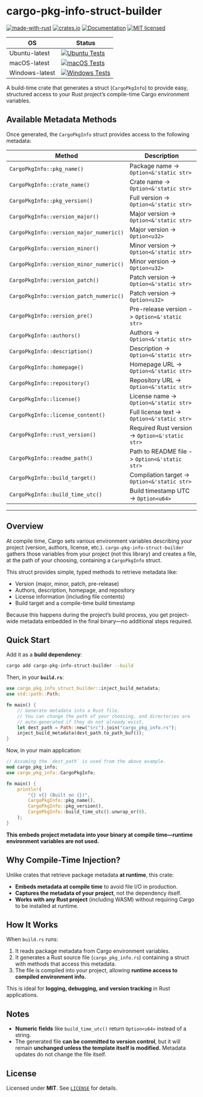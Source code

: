 
# cargo-pkg-info-struct-builder

[![made-with-rust][rust-logo]][rust-src-page]
[![crates.io][crates-badge]][crates-page]
[![Documentation][docs-badge]][docs-page]
[![MIT licensed][license-badge]][license-page]


| OS            | Status                                                                               |
|---------------|--------------------------------------------------------------------------------------|
| Ubuntu-latest | [![Ubuntu Tests][ubuntu-latest-badge]][ubuntu-latest-workflow]                       |
| macOS-latest  | [![macOS Tests][macos-latest-badge]][macos-latest-workflow]                          |
| Windows-latest| [![Windows Tests][windows-latest-badge]][windows-latest-workflow]                    |


A build-time crate that generates a struct (`CargoPkgInfo`) to provide easy, structured access to your Rust project’s compile-time Cargo environment variables.

## Available Metadata Methods

Once generated, the `CargoPkgInfo` struct provides access to the following metadata:

| **Method**                              | **Description**                                          |
|-----------------------------------------|----------------------------------------------------------|
| `CargoPkgInfo::pkg_name()`              | Package name -> `Option<&'static str>`                   |
| `CargoPkgInfo::crate_name()`            | Crate name -> `Option<&'static str>`                     |
| `CargoPkgInfo::pkg_version()`           | Full version -> `Option<&'static str>`                   | 
| `CargoPkgInfo::version_major()`         | Major version -> `Option<&'static str>`                  |
| `CargoPkgInfo::version_major_numeric()` | Major version -> `Option<u32>`                           |
| `CargoPkgInfo::version_minor()`         | Minor version -> `Option<&'static str>`                  |
| `CargoPkgInfo::version_minor_numeric()` | Minor version -> `Option<u32>`                           |
| `CargoPkgInfo::version_patch()`         | Patch version -> `Option<&'static str>`                  |
| `CargoPkgInfo::version_patch_numeric()` | Patch version -> `Option<u32>`                           |
| `CargoPkgInfo::version_pre()`           | Pre-release version -> `Option<&'static str>`            |
| `CargoPkgInfo::authors()`               | Authors -> `Option<&'static str>`                        |
| `CargoPkgInfo::description()`           | Description -> `Option<&'static str>`                    |
| `CargoPkgInfo::homepage()`              | Homepage URL -> `Option<&'static str>`                   |
| `CargoPkgInfo::repository()`            | Repository URL -> `Option<&'static str>`                 |
| `CargoPkgInfo::license()`               | License name -> `Option<&'static str>`                   |
| `CargoPkgInfo::license_content()`       | Full license text -> `Option<&'static str>`              |
| `CargoPkgInfo::rust_version()`          | Required Rust version -> `Option<&'static str>`          |
| `CargoPkgInfo::readme_path()`           | Path to README file -> `Option<&'static str>`            |
| `CargoPkgInfo::build_target()`          | Compilation target -> `Option<&'static str>`             |
| `CargoPkgInfo::build_time_utc()`        | Build timestamp UTC -> `Option<u64>`                     |

---

## Overview

At compile time, Cargo sets various environment variables describing your project (version, authors, license, etc.). `cargo-pkg-info-struct-builder` gathers those variables from your project (not this library) and creates a file, at the path of your choosing, containing a `CargoPkgInfo` struct.

This struct provides simple, typed methods to retrieve metadata like:

- Version (major, minor, patch, pre-release)
- Authors, description, homepage, and repository
- License information (including file contents)
- Build target and a compile-time build timestamp

Because this happens during the project’s build process, you get project-wide metadata embedded in the final binary—no additional steps required.

## Quick Start

Add it as a **build dependency**:

```sh
cargo add cargo-pkg-info-struct-builder --build
```

Then, in your **`build.rs`**:

```rust
use cargo_pkg_info_struct_builder::inject_build_metadata;
use std::path::Path;

fn main() {
    // Generate metadata into a Rust file.
    // You can change the path of your choosing, and directories are
    // auto-generated if they do not already exist.
    let dest_path = Path::new("src").join("cargo_pkg_info.rs");
    inject_build_metadata(dest_path.to_path_buf());
}
```

Now, in your main application:

```rust
// Assuming the `dest_path` is used from the above example.
mod cargo_pkg_info;
use cargo_pkg_info::CargoPkgInfo;

fn main() {
    println!(
        "{} v{} (Built on {})",
        CargoPkgInfo::pkg_name(),
        CargoPkgInfo::pkg_version(),
        CargoPkgInfo::build_time_utc().unwrap_or(0),
    );
}
```

**This embeds project metadata into your binary at compile time—runtime environment variables are not used.**

## Why Compile-Time Injection?

Unlike crates that retrieve package metadata **at runtime**, this crate:

- **Embeds metadata at compile time** to avoid file I/O in production.
- **Captures the metadata of your project**, not the dependency itself.
- **Works with any Rust project** (including WASM) without requiring Cargo to be installed at runtime.

## How It Works

When `build.rs` runs:

1. It reads package metadata from Cargo environment variables.
2. It generates a Rust source file (`cargo_pkg_info.rs`) containing a struct with methods that access this metadata.
3. The file is compiled into your project, allowing **runtime access to compiled environment info.**

This is ideal for **logging, debugging, and version tracking** in Rust applications.

## Notes
- **Numeric fields** like `build_time_utc()` return `Option<u64>` instead of a string.
- The generated file **can be committed to version control**, but it will remain **unchanged unless the template itself is modified.** Metadata updates do not change the file itself.

## License
Licensed under **MIT**. See [`LICENSE`][license-page] for details.


[rust-src-page]: https://www.rust-lang.org/
[rust-logo]: https://img.shields.io/badge/Made%20with-Rust-black?&logo=Rust

[crates-page]: https://crates.io/crates/cargo-pkg-info-struct-builder
[crates-badge]: https://img.shields.io/crates/v/cargo-pkg-info-struct-builder.svg

[docs-page]: https://docs.rs/cargo-pkg-info-struct-builder
[docs-badge]: https://docs.rs/cargo-pkg-info-struct-builder/badge.svg

[license-page]: https://github.com/jzombie/rust-cargo-pkg-info-struct-builder/blob/main/LICENSE
[license-badge]: https://img.shields.io/badge/license-MIT-blue.svg

[ubuntu-latest-badge]: https://github.com/jzombie/rust-cargo-pkg-info-struct-builder/actions/workflows/rust-tests.yml/badge.svg?branch=main&job=Run%20Rust%20Tests%20(OS%20=%20ubuntu-latest)
[ubuntu-latest-workflow]: https://github.com/jzombie/rust-cargo-pkg-info-struct-builder/actions/workflows/rust-tests.yml?query=branch%3Amain

[macos-latest-badge]: https://github.com/jzombie/rust-cargo-pkg-info-struct-builder/actions/workflows/rust-tests.yml/badge.svg?branch=main&job=Run%20Rust%20Tests%20(OS%20=%20macos-latest)
[macos-latest-workflow]: https://github.com/jzombie/rust-cargo-pkg-info-struct-builder/actions/workflows/rust-tests.yml?query=branch%3Amain

[windows-latest-badge]: https://github.com/jzombie/rust-cargo-pkg-info-struct-builder/actions/workflows/rust-tests.yml/badge.svg?branch=main&job=Run%20Rust%20Tests%20(OS%20=%20windows-latest)
[windows-latest-workflow]: https://github.com/jzombie/rust-cargo-pkg-info-struct-builder/actions/workflows/rust-tests.yml?query=branch%3Amain
